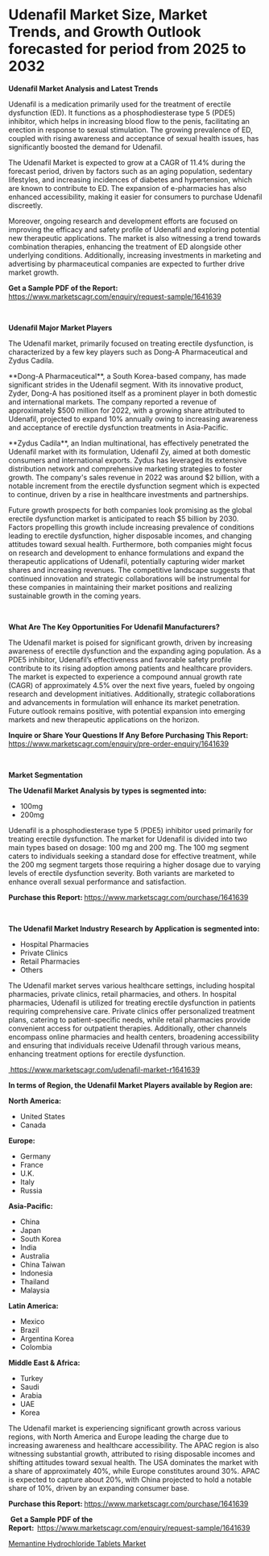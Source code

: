 <p><h1>Udenafil Market Size, Market Trends, and Growth Outlook forecasted for period from 2025 to 2032</h1></p><p><strong>Udenafil Market Analysis and Latest Trends</strong></p>
<p><p>Udenafil is a medication primarily used for the treatment of erectile dysfunction (ED). It functions as a phosphodiesterase type 5 (PDE5) inhibitor, which helps in increasing blood flow to the penis, facilitating an erection in response to sexual stimulation. The growing prevalence of ED, coupled with rising awareness and acceptance of sexual health issues, has significantly boosted the demand for Udenafil.</p><p>The Udenafil Market is expected to grow at a CAGR of 11.4% during the forecast period, driven by factors such as an aging population, sedentary lifestyles, and increasing incidences of diabetes and hypertension, which are known to contribute to ED. The expansion of e-pharmacies has also enhanced accessibility, making it easier for consumers to purchase Udenafil discreetly. </p><p>Moreover, ongoing research and development efforts are focused on improving the efficacy and safety profile of Udenafil and exploring potential new therapeutic applications. The market is also witnessing a trend towards combination therapies, enhancing the treatment of ED alongside other underlying conditions. Additionally, increasing investments in marketing and advertising by pharmaceutical companies are expected to further drive market growth.</p></p>
<p><strong>Get a Sample PDF of the Report:&nbsp;</strong> <a href="https://www.marketscagr.com/enquiry/request-sample/1641639?utm_campaign=2114&utm_medium=2&utm_source=Github&utm_content=ia&utm_term=08032025&utm_id=udenafil">https://www.marketscagr.com/enquiry/request-sample/1641639</a></p>
<p>&nbsp;</p>
<p><strong>Udenafil Major Market Players</strong></p>
<p><p>The Udenafil market, primarily focused on treating erectile dysfunction, is characterized by a few key players such as Dong-A Pharmaceutical and Zydus Cadila. </p><p>**Dong-A Pharmaceutical**, a South Korea-based company, has made significant strides in the Udenafil segment. With its innovative product, Zyder, Dong-A has positioned itself as a prominent player in both domestic and international markets. The company reported a revenue of approximately $500 million for 2022, with a growing share attributed to Udenafil, projected to expand 10% annually owing to increasing awareness and acceptance of erectile dysfunction treatments in Asia-Pacific.</p><p>**Zydus Cadila**, an Indian multinational, has effectively penetrated the Udenafil market with its formulation, Udenafil Zy, aimed at both domestic consumers and international exports. Zydus has leveraged its extensive distribution network and comprehensive marketing strategies to foster growth. The company's sales revenue in 2022 was around $2 billion, with a notable increment from the erectile dysfunction segment which is expected to continue, driven by a rise in healthcare investments and partnerships.</p><p>Future growth prospects for both companies look promising as the global erectile dysfunction market is anticipated to reach $5 billion by 2030. Factors propelling this growth include increasing prevalence of conditions leading to erectile dysfunction, higher disposable incomes, and changing attitudes toward sexual health. Furthermore, both companies might focus on research and development to enhance formulations and expand the therapeutic applications of Udenafil, potentially capturing wider market shares and increasing revenues. The competitive landscape suggests that continued innovation and strategic collaborations will be instrumental for these companies in maintaining their market positions and realizing sustainable growth in the coming years.</p></p>
<p>&nbsp;</p>
<p><strong>What Are The Key Opportunities For Udenafil Manufacturers?</strong></p>
<p><p>The Udenafil market is poised for significant growth, driven by increasing awareness of erectile dysfunction and the expanding aging population. As a PDE5 inhibitor, Udenafil’s effectiveness and favorable safety profile contribute to its rising adoption among patients and healthcare providers. The market is expected to experience a compound annual growth rate (CAGR) of approximately 4.5% over the next five years, fueled by ongoing research and development initiatives. Additionally, strategic collaborations and advancements in formulation will enhance its market penetration. Future outlook remains positive, with potential expansion into emerging markets and new therapeutic applications on the horizon.</p></p>
<p><strong>Inquire or Share Your Questions If Any Before Purchasing This Report:</strong> <a href="https://www.marketscagr.com/enquiry/pre-order-enquiry/1641639?utm_campaign=2114&utm_medium=2&utm_source=Github&utm_content=ia&utm_term=08032025&utm_id=udenafil">https://www.marketscagr.com/enquiry/pre-order-enquiry/1641639</a></p>
<p>&nbsp;</p>
<p><strong>Market Segmentation</strong></p>
<p><strong>The Udenafil Market Analysis by types is segmented into:</strong></p>
<p><ul><li>100mg</li><li>200mg</li></ul></p>
<p><p>Udenafil is a phosphodiesterase type 5 (PDE5) inhibitor used primarily for treating erectile dysfunction. The market for Udenafil is divided into two main types based on dosage: 100 mg and 200 mg. The 100 mg segment caters to individuals seeking a standard dose for effective treatment, while the 200 mg segment targets those requiring a higher dosage due to varying levels of erectile dysfunction severity. Both variants are marketed to enhance overall sexual performance and satisfaction.</p></p>
<p><strong>Purchase this Report:&nbsp;</strong><a href="https://www.marketscagr.com/purchase/1641639?utm_campaign=2114&utm_medium=2&utm_source=Github&utm_content=ia&utm_term=08032025&utm_id=udenafil">https://www.marketscagr.com/purchase/1641639</a></p>
<p>&nbsp;</p>
<p><strong>The Udenafil Market Industry Research by Application is segmented into:</strong></p>
<p><ul><li>Hospital Pharmacies</li><li>Private Clinics</li><li>Retail Pharmacies</li><li>Others</li></ul></p>
<p><p>The Udenafil market serves various healthcare settings, including hospital pharmacies, private clinics, retail pharmacies, and others. In hospital pharmacies, Udenafil is utilized for treating erectile dysfunction in patients requiring comprehensive care. Private clinics offer personalized treatment plans, catering to patient-specific needs, while retail pharmacies provide convenient access for outpatient therapies. Additionally, other channels encompass online pharmacies and health centers, broadening accessibility and ensuring that individuals receive Udenafil through various means, enhancing treatment options for erectile dysfunction.</p></p>
<p><a href="https://www.marketscagr.com/udenafil-market-r1641639?utm_campaign=2114&utm_medium=2&utm_source=Github&utm_content=ia&utm_term=08032025&utm_id=udenafil">&nbsp;https://www.marketscagr.com/udenafil-market-r1641639</a></p>
<p><strong>In terms of Region, the Udenafil Market Players available by Region are:</strong></p>
<p>
    <p> <strong> North America: </strong>
        <ul>
            <li>United States</li>
            <li>Canada</li>
        </ul>
        </p> 
    <p> <strong> Europe: </strong>
        <ul>
            <li>Germany</li>
            <li>France</li>
            <li>U.K.</li>
            <li>Italy</li>
            <li>Russia</li>
        </ul>
        </p> 
    <p> <strong> Asia-Pacific: </strong>
        <ul>
            <li>China</li>
            <li>Japan</li>
            <li>South Korea</li>
            <li>India</li>
            <li>Australia</li>
            <li>China Taiwan</li>
            <li>Indonesia</li>
            <li>Thailand</li>
            <li>Malaysia</li>
        </ul>
        </p> 
    <p> <strong> Latin America: </strong>
        <ul>
            <li>Mexico</li>
            <li>Brazil</li>
            <li>Argentina Korea</li>
            <li>Colombia</li>
        </ul>
        </p> 
    <p> <strong> Middle East & Africa: </strong>
        <ul>
            <li>Turkey</li>
            <li>Saudi</li>
            <li>Arabia</li>
            <li>UAE</li>
            <li>Korea</li>
        </ul>
    </p>
    </p>
<p><p>The Udenafil market is experiencing significant growth across various regions, with North America and Europe leading the charge due to increasing awareness and healthcare accessibility. The APAC region is also witnessing substantial growth, attributed to rising disposable incomes and shifting attitudes toward sexual health. The USA dominates the market with a share of approximately 40%, while Europe constitutes around 30%. APAC is expected to capture about 20%, with China projected to hold a notable share of 10%, driven by an expanding consumer base.</p></p>
<p><strong>Purchase this Report: </strong><a href="https://www.marketscagr.com/purchase/1641639?utm_campaign=2114&utm_medium=2&utm_source=Github&utm_content=ia&utm_term=08032025&utm_id=udenafil">https://www.marketscagr.com/purchase/1641639</a></p>
<p>&nbsp;<strong>Get a Sample PDF of the Report:&nbsp;&nbsp;</strong><a href="https://www.marketscagr.com/enquiry/request-sample/1641639?utm_campaign=2114&utm_medium=2&utm_source=Github&utm_content=ia&utm_term=08032025&utm_id=udenafil">https://www.marketscagr.com/enquiry/request-sample/1641639</a></p>
<p><strong></strong></p>
<p><p><a href="https://github.com/tamvrosiya/Market-Research-Report-List-6/blob/main/memantine-hydrochloride-tablets-market.md?utm_campaign=2114&utm_medium=2&utm_source=Github&utm_content=ia&utm_term=08032025&utm_id=udenafil">Memantine Hydrochloride Tablets Market</a></p></p>